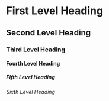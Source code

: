 # First Level Heading
## Second Level Heading
### Third Level Heading
#### Fourth Level Heading
##### Fifth Level Heading
###### Sixth Level Heading
